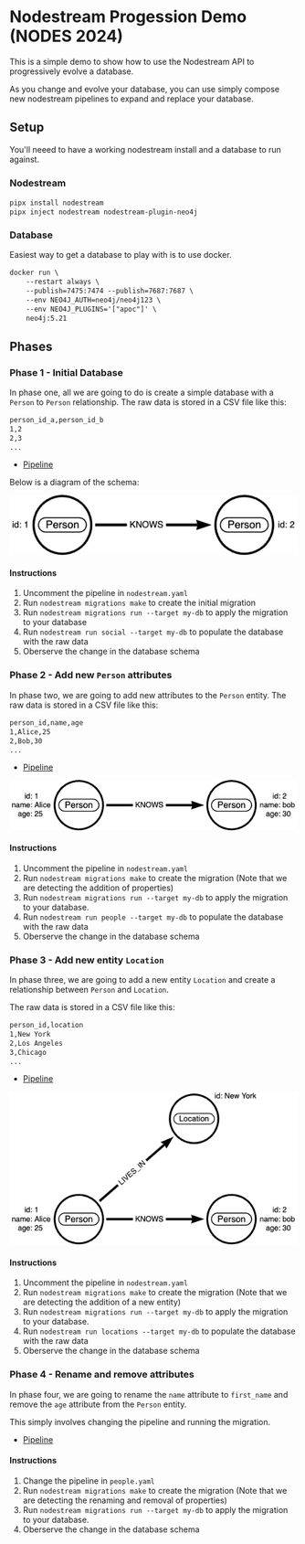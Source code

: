 # Nodestream Progession Demo (NODES 2024)

This is a simple demo to show how to use the Nodestream API to progressively evolve a database.

As you change and evolve your database, you can use simply compose new nodestream pipelines to expand and replace your database. 

## Setup

You'll neeed to have a working nodestream install and a database to run against. 

### Nodestream

```
pipx install nodestream
pipx inject nodestream nodestream-plugin-neo4j
```

### Database

Easiest way to get a database to play with is to use docker. 

```
docker run \
    --restart always \
    --publish=7475:7474 --publish=7687:7687 \
    --env NEO4J_AUTH=neo4j/neo4j123 \
    --env NEO4J_PLUGINS='["apoc"]' \
    neo4j:5.21
```

## Phases

### Phase 1 - Initial Database

In phase one, all we are going to do is create a simple database with a `Person` to `Person` relationship. 
The raw data is stored in a CSV file like this:

```
person_id_a,person_id_b
1,2
2,3
...
``` 

- [Pipeline](./pipelines/social.yaml)

Below is a diagram of the schema:

![Phase 1 Schema](./diagrams/phase-1.png)

#### Instructions

1. Uncomment the pipeline in `nodestream.yaml`
1. Run `nodestream migrations make` to create the initial migration
1. Run `nodestream migrations run --target my-db` to apply the migration to your database
1. Run `nodestream run social --target my-db` to populate the database with the raw data
1. Oberserve the change in the database schema

### Phase 2 - Add new `Person` attributes

In phase two, we are going to add new attributes to the `Person` entity.
The raw data is stored in a CSV file like this:

```
person_id,name,age
1,Alice,25
2,Bob,30
...
```

- [Pipeline](./pipelines/people.yaml)

![Phase 2 Schema](./diagrams/phase-2.png)

#### Instructions

1. Uncomment the pipeline in `nodestream.yaml`
1. Run `nodestream migrations make` to create the migration (Note that we are detecting the addition of properties)
1. Run `nodestream migrations run --target my-db` to apply the migration to your database. 
1. Run `nodestream run people --target my-db` to populate the database with the raw data
2. Oberserve the change in the database schema

### Phase 3 - Add new entity `Location`

In phase three, we are going to add a new entity `Location` and create a relationship between `Person` and `Location`.

The raw data is stored in a CSV file like this:

```
person_id,location
1,New York
2,Los Angeles
3,Chicago
...
```

- [Pipeline](./pipelines/locations.yaml)

![Phase 3 Schema](./diagrams/phase-3.png)

#### Instructions

1. Uncomment the pipeline in `nodestream.yaml`
1. Run `nodestream migrations make` to create the migration (Note that we are detecting the addition of a new entity)
1. Run `nodestream migrations run --target my-db` to apply the migration to your database.
1. Run `nodestream run locations --target my-db` to populate the database with the raw data
1. Oberserve the change in the database schema

### Phase 4 - Rename and remove attributes

In phase four, we are going to rename the `name` attribute to `first_name` and remove the `age` attribute from the `Person` entity.

This simply involves changing the pipeline and running the migration.

- [Pipeline](./pipelines/people.yaml)

#### Instructions

1. Change the pipeline in `people.yaml`
1. Run `nodestream migrations make` to create the migration (Note that we are detecting the renaming and removal of properties)
1. Run `nodestream migrations run --target my-db` to apply the migration to your database.
1. Oberserve the change in the database schema